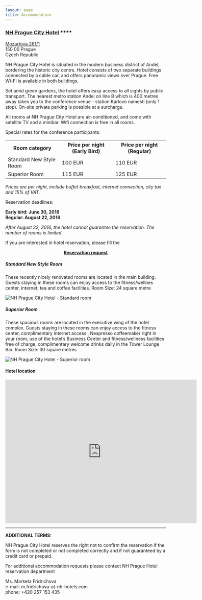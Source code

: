 ```yaml
---
layout: page
title: Accommodation
---
```


### [NH Prague City Hotel](http://www.nhprague.com) ****

[Mozartova 261/1](https://www.google.com/maps/place/Hotel+NH+Prague+City/@50.0712744,14.3949973,17z/data=!3m1!4b1!4m2!3m1!1s0x470b9455a35c6a01:0xd57ac0c66b83b32a)  
150 00 Prague  
Czech Republic  

<p class="text-justify">NH Prague City Hotel is situated in the modern business district of Andel, bordering the historic city centre. Hotel consists of two separate buildings connected by a cable car, and offers panoramic views over Prague. Free Wi-Fi is available in both buildings.</p>

<p class="text-justify">Set amid green gardens, the hotel offers easy access to all sights by public transport. The nearest metro station Andel on line B which is 400 metres away takes you to the conference venue - station Karlovo namesti (only 1 stop). On-site private parking is possible at a surcharge.</p>
<p class="text-justify">All rooms at NH Prague City Hotel are air-conditioned, and come with satellite TV and a minibar. Wifi connection is free in all rooms.</p>

Special rates for the conference participants:

<table>
    <tr><th>Room category</th><th>Price per night (Early Bird)</th><th>Price per night (Regular)</th></thead>
    <tr><td>Standard New Style Room</td><td>100 EUR</td><td>110 EUR</td></tr>
    <tr><td>Superior Room</td><td>115 EUR</td><td>125 EUR</td></tr>
</table>

*Prices are per night, include buffet breakfast, internet connection, city tax and 15% of VAT.*

Reservation deadlines:

**Early bird: June 30, 2016**  
**Regular: August 22, 2016**  

*After August 22, 2016, the hotel cannot guarantee the reservation. The number of rooms is limited.*  

<p class="text-justify">If you are interested in hotel reservation, please fill the</p>

**<center><a href="https://secure.action-m.com/kesw2016-form/">Reservation request</a></center>**

##### Standard New Style Room

<p class="text-justify">These recently nicely renovated rooms are located in the main building. Guests staying in these rooms can enjoy access to the fitness/wellnes center, internet, tea and coffee facilities.
Room Size: 24 square metre</p>

<img src="{{ site.url }}/resources/NHPrague_StandardNewStyle.jpg" title="NH Prague City Hotel - Standard room" alt="NH Prague City Hotel - Standard room"/>

##### Superior Room

<p class="text-justify">These spacious rooms are located in the executive wing of the hotel complex. Guests staying in these rooms can enjoy access to the fitness center, complimentary Internet access , Nespresso coffeemaker right in your room, use of the hotel’s Business Center and fitness/wellness facilities free of charge, complimentary welcome drinks daily in the Tower Lounge Bar.
Room Size: 30 square metres</p>

<img src="{{ site.url }}/resources/NHPrague_Superior_room_twin.jpg" title="NH Prague City Hotel - Superior room" alt="NH Prague City Hotel - Superior room"/>

#### Hotel location

<iframe src="https://www.google.com/maps/embed?pb=!1m18!1m12!1m3!1d2560.80174491799!2d14.39499731588886!3d50.07127442249407!2m3!1f0!2f0!3f0!3m2!1i1024!2i768!4f13.1!3m3!1m2!1s0x470b9455a35c6a01%3A0xd57ac0c66b83b32a!2sHotel+NH+Prague+City!5e0!3m2!1scs!2s!4v1455613232890" width="600" height="450" frameborder="0" style="border:0" allowfullscreen></iframe>

<hr/>

**ADDITIONAL TERMS:**

<p class="text-justify">NH Prague City Hotel reserves the right not to confirm the reservation if the form is not completed or not completed correctly and if not guaranteed by a credit card or prepaid.</p>

For additional accommodation requests please contact NH Prague Hotel reservation department

Ms. Marketa Fridrichova  
e-mail: m.fridrichova-at-nh-hotels.com  
phone: +420 257 153 435  
